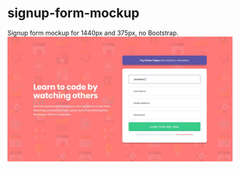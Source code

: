 # signup-form-mockup
Signup form mockup for 1440px and 375px, no Bootstrap.
![preview alt](https://raw.githubusercontent.com/alefuedev/signup-form-mockup/master/design/desktop-design.jpg)
